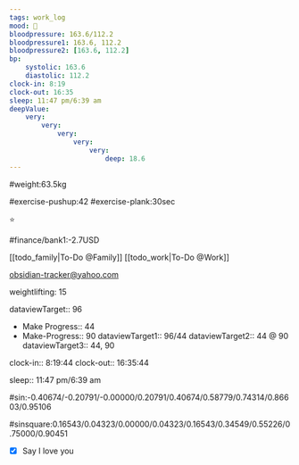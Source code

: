 ```yaml
---
tags: work_log
mood: 🙁
bloodpressure: 163.6/112.2
bloodpressure1: 163.6, 112.2
bloodpressure2: [163.6, 112.2]
bp:
    systolic: 163.6
    diastolic: 112.2
clock-in: 8:19
clock-out: 16:35
sleep: 11:47 pm/6:39 am
deepValue: 
    very: 
        very: 
            very: 
                very: 
                    very: 
                        deep: 18.6
---
```


#weight:63.5kg

#exercise-pushup:42
#exercise-plank:30sec


⭐


#finance/bank1:-2.7USD

[[todo_family|To-Do @Family]]
[[todo_work|To-Do @Work]]

obsidian-tracker@yahoo.com

weightlifting: 15

dataviewTarget:: 96
- Make Progress:: 44
- Make-Progress:: 90
dataviewTarget1:: 96/44
dataviewTarget2:: 44 @ 90
dataviewTarget3:: 44, 90

clock-in:: 8:19:44
clock-out:: 16:35:44

sleep:: 11:47 pm/6:39 am

#sin:-0.40674/-0.20791/-0.00000/0.20791/0.40674/0.58779/0.74314/0.86603/0.95106

#sinsquare:0.16543/0.04323/0.00000/0.04323/0.16543/0.34549/0.55226/0.75000/0.90451

- [x] Say I love you

